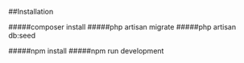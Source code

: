 ##Installation

#####composer install
#####php artisan migrate
#####php artisan db:seed

#####npm install
#####npm run development